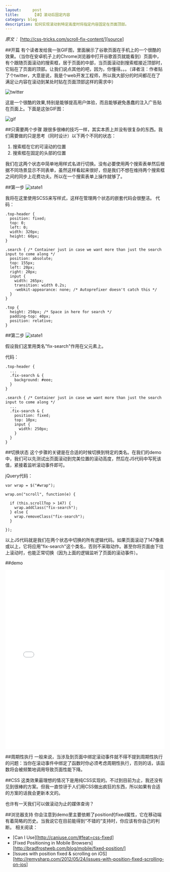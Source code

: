 ```yaml
---
layout:     post
title:      【译】滚动后固定内容
category: blog
description: 如何实现滚动到特定高度时将指定内容固定在页面顶部。
---
```




*原文：* [http://css-tricks.com/scroll-fix-content/][source]

##开篇
有个读者发给我一张GIF图，里面展示了谷歌页面在手机上的一个很酷的效果。（当你在安卓机子上的Chrome浏览器中打开谷歌首页就能看到）页面中，有个跟随页面滚动的搜索框，居于页面的中部，当页面滚动到搜索框接近顶部时，它贴在了页面的顶部。让我们说点其他的吧，因为，你懂得。。。（译者注：作者贴了个twitter，大意是说，我是个web开发工程师，所以我大部分的时间都花在了满足让内容在滚动到某处时贴在页面顶部这样的需求中）

![twitter](/images/scrollFix/twitter.jpg)

这是一个很酷的效果,特别是能够提高用户体验，而且能够避免愚蠢的注入广告贴在页面上。下面是这张GIF图：

![gif](/images/scrollFix/google-version-of-scroll-fixed.gif)

##只需要两个步骤
跟很多很棒的技巧一样，其实本质上并没有很复杂的东西。我们需要做的只是思考（同时设计）以下两个不同的状态：
1. 搜索框在它的可滚动的位置
2. 搜索框在固定的头部的位置

我们在这两个状态中简单地用样式名进行切换。没有必要使用两个搜索表单然后根据不同场景显示不同表单，虽然这样看起来很好，但是我们不想在维持两个搜索框之间的同步上花费功夫。所以在一个搜索表单上操作就够了。

##第一步
![state1](/images/scrollFix/state-1.png)

我将在这里使用SCSS来写样式，这样在管理两个状态的嵌套代码会很整洁。
代码：

	.top-header {
	  position: fixed;
	  top: 0;
	  left: 0;
	  width: 320px;
	  height: 60px;
	}
	
	.search { /* Container just in case we want more than just the search input to come along */
	  position: absolute;
	  top: 155px;
	  left: 20px;
	  right: 20px;
	  input {
	    width: 265px;
	    transition: width 0.2s;
	    -webkit-appearance: none; /* Autoprefixer doesn't catch this */
	  }
	}
	
	.top {
	  height: 250px; /* Space in here for search */
	  padding-top: 40px;
	  position: relative;
	}


##第二步
![state1](/images/scrollFix/state-2.png)

假设我们这里用类名"fix-search"作用在父元素上。

代码：

	.top-header {
	  ...
	  .fix-search & {
	    background: #eee;
	  }
	}
	
	.search { /* Container just in case we want more than just the search input to come along */
	  ...
	  .fix-search & {
	    position: fixed;
	    top: 10px;
	    input {
	      width: 250px;
	    }
	  }
	}


##切换状态
这个步骤的关键是在合适的时候切换到特定的类名。在我们的demo中，我们可以先测试出页面滚动到完美位置的滚动高度，然后在JS代码中写死该值，紧接着监听滚动事件即可。

jQuery代码：

	var wrap = $("#wrap");

	wrap.on("scroll", function(e) {
	    
	  if (this.scrollTop > 147) {
	    wrap.addClass("fix-search");
	  } else {
	    wrap.removeClass("fix-search");
	  }
	  
	});

以上JS代码就是我们在两个状态中切换的所有逻辑代码。如果页面滚动了147像素或以上，它将应用"fix-search"这个类名，否则不采取动作。甚至你将页面由下往上滚动时，也能正常切换（因为上面的逻辑监听了页面的滚动事件）。


##demo
<div class="codepen-resizeable ui-resizable"><iframe id="cp_embed_AdaKr" src="//codepen.io/chriscoyier/embed/AdaKr?height=563&amp;theme-id=1&amp;slug-hash=AdaKr&amp;default-tab=result&amp;user=chriscoyier" scrolling="no" frameborder="0" height="563" allowtransparency="true" allowfullscreen="true" class="cp_embed_iframe" style="width: 100%; overflow: hidden;"></iframe><div class="cover"></div><div class="ui-resizable-handle ui-resizable-e" style="z-index: 90;"></div><div class="ui-resizable-handle ui-resizable-s" style="z-index: 90;"></div><div class="ui-resizable-handle ui-resizable-se ui-icon ui-icon-gripsmall-diagonal-se" style="z-index: 90;"></div></div>


##周期性执行
一般来说，当涉及到页面中绑定滚动事件就不得不提到周期性执行的问题：当你在滚动事件中绑定了函数时你必须考虑周期性执行，否则的话，该函数将会被频繁地调用导致页面性能下降。

##CSS
这类效果最理想的情况下是用纯CSS实现的。不过到目前为止，我还没有见到很棒的方案。但我一直惊讶于人们用CSS做出疯狂的东西，所以如果有合适的方案的话我会更新本文的。

也许有一天我们可以做滚动为止的媒体查询？


##浏览器支持
你会注意到demo里主要依赖了position的fixed属性，它在移动端有着简略的历史。当我说它在目前能得到“不错的”支持时，你应该有你自己的判断。
相关阅读：
* [Can I Use][http://caniuse.com/#feat=css-fixed]
* [Fixed Positioning in Mobile Browsers][http://bradfrostweb.com/blog/mobile/fixed-position/]
* [Issues with position fixed & scrolling on iOS][http://remysharp.com/2012/05/24/issues-with-position-fixed-scrolling-on-ios]


[source]: http://css-tricks.com/scroll-fix-content/